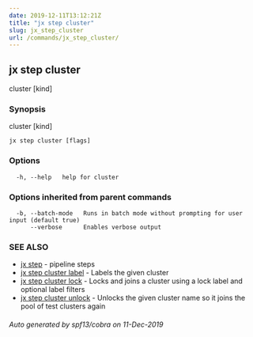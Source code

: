 ```yaml
---
date: 2019-12-11T13:12:21Z
title: "jx step cluster"
slug: jx_step_cluster
url: /commands/jx_step_cluster/
---
```

## jx step cluster

cluster [kind]

### Synopsis

cluster [kind]

```
jx step cluster [flags]
```

### Options

```
  -h, --help   help for cluster
```

### Options inherited from parent commands

```
  -b, --batch-mode   Runs in batch mode without prompting for user input (default true)
      --verbose      Enables verbose output
```

### SEE ALSO

* [jx step](/commands/jx_step/)	 - pipeline steps
* [jx step cluster label](/commands/jx_step_cluster_label/)	 - Labels the given cluster
* [jx step cluster lock](/commands/jx_step_cluster_lock/)	 - Locks and joins a cluster using a lock label and optional label filters
* [jx step cluster unlock](/commands/jx_step_cluster_unlock/)	 - Unlocks the given cluster name so it joins the pool of test clusters again

###### Auto generated by spf13/cobra on 11-Dec-2019

